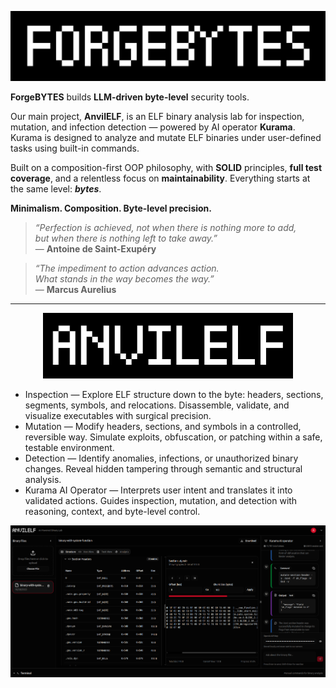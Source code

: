 <p align="center">
  <img src="https://raw.githubusercontent.com/ForgeBYTES/.github/main/profile/logo.png" title="ForgeBYTES" alt="ForgeBYTES" width="600" />
</p>

**ForgeBYTES** builds **LLM-driven byte-level** security tools.  

Our main project, **AnvilELF**, is an ELF binary analysis lab for inspection, mutation, and infection detection — powered by AI operator **Kurama**. Kurama is designed to analyze and mutate ELF binaries under user-defined tasks using built-in commands.

Built on a composition-first OOP philosophy, with **SOLID** principles, **full test coverage**, and a relentless focus on **maintainability**. Everything starts at the same level: **_bytes_**.

**Minimalism. Composition. Byte-level precision.**

> _“Perfection is achieved, not when there is nothing more to add,  
> but when there is nothing left to take away.”_  
> — **Antoine de Saint-Exupéry**

> _“The impediment to action advances action.  
> What stands in the way becomes the way.”_  
> — **Marcus Aurelius**

---

<p align="center">
  <img src="https://raw.githubusercontent.com/ForgeBYTES/.github/main/profile/anvilelf-logo.jpeg" title="AnvilELF" alt="AnvilELF" width="400" />
</p>

- Inspection — Explore ELF structure down to the byte: headers, sections, segments, symbols, and relocations. Disassemble, validate, and visualize executables with surgical precision.
- Mutation — Modify headers, sections, and symbols in a controlled, reversible way.
Simulate exploits, obfuscation, or patching within a safe, testable environment.
- Detection — Identify anomalies, infections, or unauthorized binary changes.
Reveal hidden tampering through semantic and structural analysis.
- Kurama AI Operator — Interprets user intent and translates it into validated actions.
Guides inspection, mutation, and detection with reasoning, context, and byte-level control.

<p align="center">
  <img src="https://raw.githubusercontent.com/ForgeBYTES/.github/main/profile/demo.png" alt="AnvilELF Demo" width="1000" />
</p>
